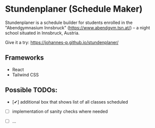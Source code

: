# Stundenplaner (Schedule Maker)

Stundenplaner is a schedule builder for students enrolled in the "Abendgymnasium Innsbruck"  (https://www.abendgym.tsn.at/) – a night school situated in Innsbruck, Austria.

Give it a try: https://johannes-p.github.io/stundenplaner/

## Frameworks
- React
- Tailwind CSS

## Possible TODOs:
- [✔] additional box that shows list of all classes scheduled
- [ ] implementation of sanity checks where needed
- [ ] ...

